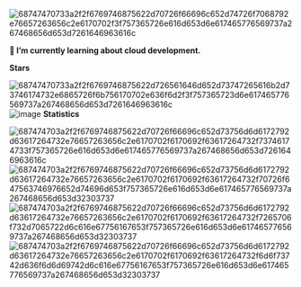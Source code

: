 ![68747470733a2f2f6769746875622d70726f66696c652d74726f7068792e76657263656c2e6170702f3f757365726e616d653d6e617465776569737a267468656d653d7261646963616c](https://github.com/user-attachments/assets/10634a93-d6cb-4ea1-bfee-9d04cfdc3ad4)

**🌱 I’m currently learning about cloud development.**

**Stars**

![68747470733a2f2f6769746875622d726561646d652d73747265616b2d73746174732e6865726f6b756170702e636f6d2f3f757365723d6e617465776569737a267468656d653d7261646963616c](https://github.com/user-attachments/assets/031dfaac-9d30-4d4d-ad90-d613fcce1fbc)
![image](https://github.com/user-attachments/assets/fbdae4db-9286-4708-94ce-17a496aa4ab8)
																																							**Statistics**
					  
![687474703a2f2f6769746875622d70726f66696c652d73756d6d6172792d63617264732e76657263656c2e6170702f6170692f63617264732f73746174733f757365726e616d653d6e617465776569737a267468656d653d7261646963616c](https://github.com/user-attachments/assets/2c41e726-9759-4088-b579-e2b88f67ff2e)
![687474703a2f2f6769746875622d70726f66696c652d73756d6d6172792d63617264732e76657263656c2e6170702f6170692f63617264732f70726f647563746976652d74696d653f757365726e616d653d6e617465776569737a267468656d653d32303737](https://github.com/user-attachments/assets/fd7452d7-1597-49ee-a3ad-6facaa55ca19)
![687474703a2f2f6769746875622d70726f66696c652d73756d6d6172792d63617264732e76657263656c2e6170702f6170692f63617264732f7265706f732d7065722d6c616e67756167653f757365726e616d653d6e617465776569737a267468656d653d32303737](https://github.com/user-attachments/assets/5d16f85a-7836-465c-b48c-dcab55168e6c)
![687474703a2f2f6769746875622d70726f66696c652d73756d6d6172792d63617264732e76657263656c2e6170702f6170692f63617264732f6d6f73742d636f6d6d69742d6c616e67756167653f757365726e616d653d6e617465776569737a267468656d653d32303737](https://github.com/user-attachments/assets/bc5871c7-2317-4449-9ffe-d65f59e14f97)
